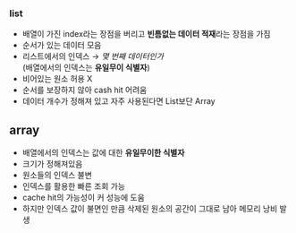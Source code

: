 ### list

- 배열이 가진 index라는 장점을 버리고 **빈틈없는 데이터 적재**라는 장점을 가짐
- 순서가 있는 데이터 모음
- 리스트에서의 인덱스 → *몇 번째 데이터인가*  
  (배열에서의 인덱스는 **유일무이 식별자**)
- 비어있는 원소 허용 X
- 순서를 보장하지 않아 cash hit 어려움
- 데이터 개수가 정해져 있고 자주 사용된다면 List보단 Array



## array

- 배열에서의 인덱스는 값에 대한 **유일무이한 식별자**
- 크기가 정해져있음
- 원소들의 인덱스 불변
- 인덱스를 활용한 빠른 조회 가능
- cache hit의 가능성이 커 성능에 도움
- 하지만 인덱스 값이 불면인 만큼 삭제된 원소의 공간이 그대로 남아 메모리 낭비 발생
